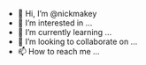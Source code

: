 - 👋 Hi, I’m @nickmakey
- 👀 I’m interested in ...
- 🌱 I’m currently learning ...
- 💞️ I’m looking to collaborate on ...
- 📫 How to reach me ...

<!---
nickmakey/nickmakey is a ✨ special ✨ repository because its `README.md` (this file) appears on your GitHub profile.
You can click the Preview link to take a look at your changes.
--->
